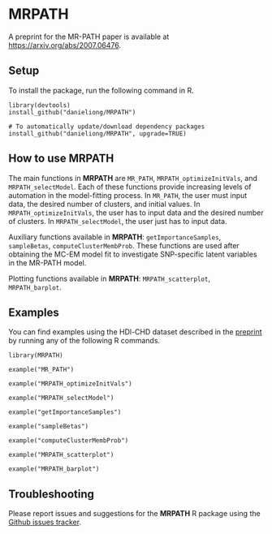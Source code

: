 # MRPATH

A preprint for the MR-PATH paper is available at https://arxiv.org/abs/2007.06476.


## Setup

To install the package, run the following command in R.

```
library(devtools)
install_github("danieliong/MRPATH")

# To automatically update/download dependency packages
install_github("danieliong/MRPATH", upgrade=TRUE)
```
## How to use MRPATH

The main functions in **MRPATH** are `MR_PATH`, `MRPATH_optimizeInitVals`, and `MRPATH_selectModel`. Each of these functions provide increasing levels of automation in the model-fitting process. In `MR_PATH`, the user must input data, the desired number of clusters, and initial values. In `MRPATH_optimizeInitVals`, the user has to input data and the desired number of clusters. In `MRPATH_selectModel`, the user just has to input data.

Auxiliary functions available in **MRPATH**: `getImportanceSamples`, `sampleBetas`, `computeClusterMembProb`. These functions are used after obtaining the MC-EM model fit to investigate SNP-specific latent variables in the MR-PATH model.

Plotting functions available in **MRPATH**: `MRPATH_scatterplot`, `MRPATH_barplot`.

## Examples

You can find examples using the HDl-CHD dataset described in the [preprint](https://arxiv.org/abs/2007.06476) by running any of the following R commands.

```
library(MRPATH)

example("MR_PATH")

example("MRPATH_optimizeInitVals")

example("MRPATH_selectModel")

example("getImportanceSamples")

example("sampleBetas")

example("computeClusterMembProb")

example("MRPATH_scatterplot")

example("MRPATH_barplot")
```

## Troubleshooting

Please report issues and suggestions for the **MRPATH** R package using the [Github issues tracker](https://github.com/danieliong/mr.path/issues).
